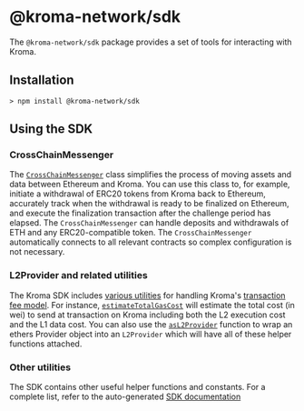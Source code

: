 # @kroma-network/sdk

The `@kroma-network/sdk` package provides a set of tools for interacting with Kroma.

## Installation

```shell
> npm install @kroma-network/sdk
```

## Using the SDK

### CrossChainMessenger

The [`CrossChainMessenger`] class simplifies the process of moving assets and data between Ethereum and Kroma.
You can use this class to, for example, initiate a withdrawal of ERC20 tokens from Kroma back to Ethereum, accurately
track when the withdrawal is ready to be finalized on Ethereum, and execute the finalization transaction after
the challenge period has elapsed.
The `CrossChainMessenger` can handle deposits and withdrawals of ETH and any ERC20-compatible token.
The `CrossChainMessenger` automatically connects to all relevant contracts so complex configuration is not necessary.

[`CrossChainMessenger`]: ./src/cross-chain-messenger.ts

### L2Provider and related utilities

The Kroma SDK includes [various utilities] for handling Kroma's [transaction fee model].
For instance, [`estimateTotalGasCost`] will estimate the total cost (in wei) to send at transaction on Kroma including
both the L2 execution cost and the L1 data cost. You can also use the [`asL2Provider`] function to wrap an ethers
Provider object into an `L2Provider` which will have all of these helper functions attached.

[various utilities]: ./src/l2-provider.ts
[transaction fee model]: https://community.optimism.io/docs/developers/build/transaction-fees/
[`estimateTotalGasCost`]: https://sdk.optimism.io/modules.html#estimateTotalGasCost
[`asL2Provider`]: https://sdk.optimism.io/modules.html#asL2Provider

### Other utilities

The SDK contains other useful helper functions and constants.
For a complete list, refer to the auto-generated [SDK documentation](https://sdk.optimism.io/)
